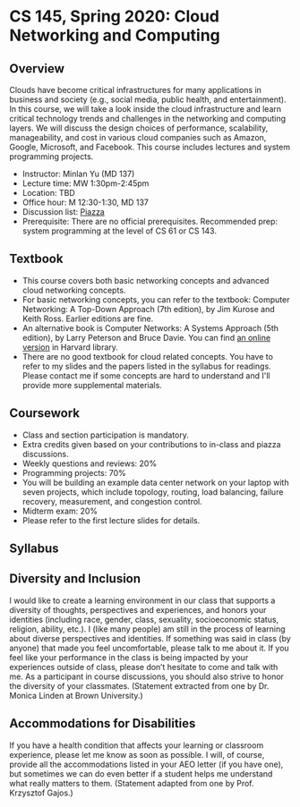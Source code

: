 # CS 145, Spring 2020: Cloud Networking and Computing

## Overview

Clouds have become critical infrastructures for many applications in business and society (e.g., social media, public health, and entertainment). In this course, we will take a look inside the cloud infrastructure and learn critical technology trends and challenges in the networking and computing layers. We will discuss the design choices of performance, scalability, manageability, and cost in various cloud companies such as Amazon, Google, Microsoft, and Facebook. This course includes lectures and system programming projects.

- Instructor: Minlan Yu (MD 137)
- Lecture time: MW 1:30pm-2:45pm
- Location: TBD
- Office hour: M 12:30-1:30, MD 137
- Discussion list: [Piazza](https://piazza.com/class/jy80ngwm9123)
- Prerequisite: There are no official prerequisites. Recommended prep: system programming at the level of CS 61 or CS 143.


## Textbook
- This course covers both basic networking concepts and advanced cloud networking concepts.
- For basic networking concepts, you can refer to the textbook: Computer Networking: A Top-Down Approach (7th edition), by Jim Kurose and Keith Ross. Earlier editions are fine.
- An alternative book is Computer Networks: A Systems Approach (5th edition), by Larry Peterson and Bruce Davie. You can find [an online version](https://proquest-safaribooksonline-com.ezp-prod1.hul.harvard.edu/9780123850591) in Harvard library.
- There are no good textbook for cloud related concepts. You have to refer to my slides and the papers listed in the syllabus for readings. Please contact me if some concepts are hard to understand and I'll provide more supplemental materials.

## Coursework
- Class and section participation is mandatory.
- Extra credits given based on your contributions to in-class and piazza discussions.
- Weekly questions and reviews: 20%
- Programming projects: 70%
- You will be building an example data center network on your laptop with seven projects, which include topology, routing, load balancing, failure recovery, measurement, and congestion control.
- Midterm exam: 20%
- Please refer to the first lecture slides for details.

## Syllabus




## Diversity and Inclusion
I would like to create a learning environment in our class that supports a diversity of thoughts, perspectives and experiences, and honors your identities (including race, gender, class, sexuality, socioeconomic status, religion, ability, etc.). I (like many people) am still in the process of learning about diverse perspectives and identities. If something was said in class (by anyone) that made you feel uncomfortable, please talk to me about it. If you feel like your performance in the class is being impacted by your experiences outside of class, please don’t hesitate to come and talk with me. As a participant in course discussions, you should also strive to honor the diversity of your classmates. (Statement extracted from one by Dr. Monica Linden at Brown University.)


## Accommodations for Disabilities
If you have a health condition that affects your learning or classroom experience, please let me know as soon as possible. I will, of course, provide all the accommodations listed in your AEO letter (if you have one), but sometimes we can do even better if a student helps me understand what really matters to them. (Statement adapted from one by Prof. Krzysztof Gajos.)